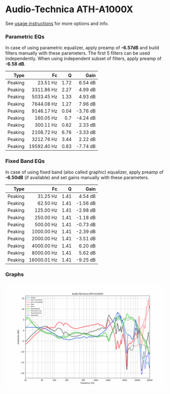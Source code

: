 # Audio-Technica ATH-A1000X
See [usage instructions](https://github.com/jaakkopasanen/AutoEq#usage) for more options and info.

### Parametric EQs
In case of using parametric equalizer, apply preamp of **-6.57dB** and build filters manually
with these parameters. The first 5 filters can be used independently.
When using independent subset of filters, apply preamp of **-6.58 dB**.

| Type    | Fc          |    Q | Gain     |
|--------:|------------:|-----:|---------:|
| Peaking | 23.51 Hz    | 1.72 | 6.54 dB  |
| Peaking | 3311.86 Hz  | 2.27 | 4.99 dB  |
| Peaking | 5033.45 Hz  | 1.33 | 4.93 dB  |
| Peaking | 7644.08 Hz  | 1.27 | 7.96 dB  |
| Peaking | 9146.17 Hz  | 0.04 | -3.76 dB |
| Peaking | 160.05 Hz   | 0.7  | -4.24 dB |
| Peaking | 300.11 Hz   | 0.62 | 2.33 dB  |
| Peaking | 2108.72 Hz  | 6.76 | -3.33 dB |
| Peaking | 3212.76 Hz  | 3.44 | 2.22 dB  |
| Peaking | 19592.40 Hz | 0.83 | -7.74 dB |

### Fixed Band EQs
In case of using fixed band (also called graphic) equalizer, apply preamp of **-6.50dB**
(if available) and set gains manually with these parameters.

| Type    | Fc          |    Q | Gain     |
|--------:|------------:|-----:|---------:|
| Peaking | 31.25 Hz    | 1.41 | 4.54 dB  |
| Peaking | 62.50 Hz    | 1.41 | -1.56 dB |
| Peaking | 125.00 Hz   | 1.41 | -2.98 dB |
| Peaking | 250.00 Hz   | 1.41 | -1.18 dB |
| Peaking | 500.00 Hz   | 1.41 | -0.73 dB |
| Peaking | 1000.00 Hz  | 1.41 | -2.39 dB |
| Peaking | 2000.00 Hz  | 1.41 | -3.51 dB |
| Peaking | 4000.00 Hz  | 1.41 | 6.20 dB  |
| Peaking | 8000.00 Hz  | 1.41 | 5.62 dB  |
| Peaking | 16000.01 Hz | 1.41 | -9.25 dB |

### Graphs
![](./Audio-Technica%20ATH-A1000X.png)